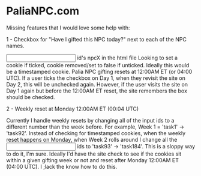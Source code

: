 # PaliaNPC.com

Missing features that I would love some help with:

1 - Checkbox for "Have I gifted this NPC today?" next to each of the NPC names.

  <input> id's npcX in the html file
  Looking to set a cookie if ticked, cookie removed/set to false if unticked. 
  Ideally this would be a timestamped cookie. Palia NPC gifting resets at 12:00AM ET (or 04:00 UTC).
  If a user ticks the checkbox on Day 1, when they revisit the site on Day 2, this will be unchecked again. However, if the user visits the site on Day 1 again but before the 12:00AM ET reset, the site remembers the box should be checked.

2 - Weekly reset at Monday 12:00AM ET (00:04 UTC)

  Currently I handle weekly resets by changing all of the input ids to a different number than the week before. For example, Week 1 = 'task1' -> 'task92'. Instead of checking for timestamped cookies, when the weekly reset happens on Monday, when Week 2 rolls around I change all the <input> ids to 'task93' -> 'task184'.
  This is a sloppy way to do it, I'm sure. Ideally I'd have the site check to see if the cookies sit within a given gifting week or not and reset after Monday 12:00AM ET (04:00 UTC). I ;lack the know how to do this.
